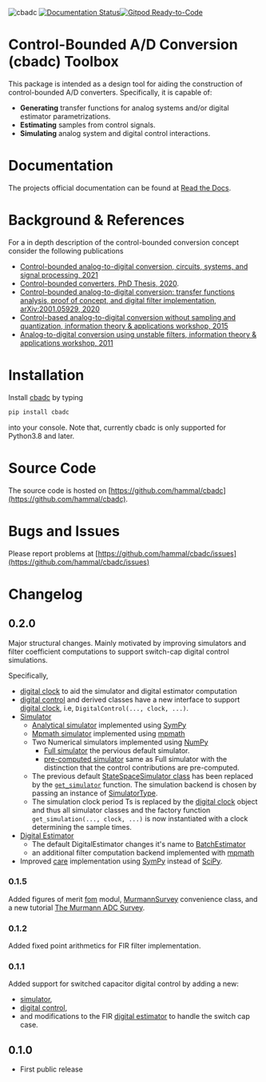 ![cbadc](https://github.com/hammal/cbadc/actions/workflows/testing.yml/badge.svg) [![Documentation Status](https://readthedocs.org/projects/cbadc/badge/?version=latest)](https://cbadc.readthedocs.io/en/latest/?badge=latest)[![Gitpod Ready-to-Code](https://img.shields.io/badge/Gitpod-ready--to--code-blue?logo=gitpod)](https://gitpod.io/#https://github.com/hammal/cbadc)

# Control-Bounded A/D Conversion (cbadc) Toolbox

This package is intended as a design tool for aiding the construction of control-bounded A/D converters.
Specifically, it is capable of:

- **Generating** transfer functions for analog systems and/or digital estimator parametrizations.
- **Estimating** samples from control signals.
- **Simulating** analog system and digital control interactions.

# Documentation

The projects official documentation can be found at [Read the Docs](https://cbadc.readthedocs.io/en/latest/).

# Background & References

For a in depth description of the control-bounded conversion concept consider the following publications
- [Control-bounded analog-to-digital conversion, circuits, systems, and signal processing, 2021](https://doi.org/10.1007/s00034-021-01837-z)
- [Control-bounded converters, PhD Thesis, 2020](https://doi.org/10.3929/ethz-b-000469192).
- [Control-bounded analog-to-digital conversion: transfer functions analysis, proof of concept, and digital filter implementation, arXiv:2001.05929, 2020](https://arxiv.org/abs/2001.05929)
- [Control-based analog-to-digital conversion without sampling and quantization, information theory & applications workshop, 2015](https://ieeexplore.ieee.org/document/7308975)
- [Analog-to-digital conversion using unstable filters, information theory & applications workshop, 2011](https://ieeexplore.ieee.org/abstract/document/5743620)

# Installation

Install [cbadc](https://pypi.org/project/cbadc/) by typing

```bash
pip install cbadc
```

into your console. Note that, currently cbadc is only supported for Python3.8 and later.

# Source Code
The source code is hosted on [https://github.com/hammal/cbadc](https://github.com/hammal/cbadc).

# Bugs and Issues
Please report problems at [https://github.com/hammal/cbadc/issues](https://github.com/hammal/cbadc/issues)

# Changelog

## 0.2.0

Major structural changes. Mainly motivated by improving simulators and filter coefficient computations to support switch-cap digital control simulations.

Specifically,
- [digital clock](https://..) to aid the simulator and digital estimator computation
- [digital control]() and derived classes have a new interface to support [digital clock](), i.e, `DigitalControl(..., clock, ...)`.
- [Simulator]()
  - [Analytical simulator]() implemented using [SymPy](https://www.sympy.org/en/index.html)
  - [Mpmath simulator]() implemented using [mpmath](https://mpmath.org)
  - Two Numerical simulators implemented using [NumPy](https://numpy.org)
    - [Full simulator]() the pervious default simulator.
    - [pre-computed simulator]() same as Full simulator with the distinction that the control contributions are pre-computed.
  - The previous default [StateSpaceSimulator class](https://cbadc.readthedocs.io/en/v0.1.0/api/autosummary/cbadc.simulator.StateSpaceSimulator.html#cbadc.simulator.StateSpaceSimulator) has been replaced by the [`get_simulator`]() function. The simulation backend is chosen by passing an instance of [SimulatorType]().
  - The simulation clock period Ts is replaced by the [digital clock]() object and thus all simulator classes and the factory function `get_simulation(..., clock, ...)` is now instantiated with a clock determining the sample times.
- [Digital Estimator](https://cbadc.readthedocs.io/en/v0.1.0/api/autosummary/cbadc.digital_estimator.DigitalEstimator.html#cbadc.digital_estimator.DigitalEstimator)
  - The default DigitalEstimator changes it's name to [BatchEstimator]()
  - an additional filter computation backend implemented with [mpmath](https://mpmath.org)
- Improved [care]() implementation using [SymPy](https://www.sympy.org/en/index.html) instead of [SciPy](https://scipy.org).
### 0.1.5

Added figures of merit [fom](https://cbadc.readthedocs.io/en/latest/api/autosummary/cbadc.fom.html#module-cbadc.fom) modul, [MurmannSurvey](https://cbadc.readthedocs.io/en/latest/api/autosummary/cbadc.fom.MurmannSurvey.html#cbadc.fom.MurmannSurvey) convenience class, and a new tutorial [The Murmann ADC Survey](https://cbadc.readthedocs.io/en/latest/tutorials/c_further/plot_a_Murmann_ADC_survey.html#sphx-glr-tutorials-c-further-plot-a-murmann-adc-survey-py).

### 0.1.2

Added fixed point arithmetics for FIR filter implementation.

### 0.1.1

Added support for switched capacitor digital control by adding a new:

- [simulator](https://cbadc.readthedocs.io/en/latest/api/autosummary/cbadc.simulator.SwitchedCapacitorStateSpaceSimulator.html#cbadc.simulator.SwitchedCapacitorStateSpaceSimulator),
- [digital control](https://cbadc.readthedocs.io/en/latest/api/autosummary/cbadc.digital_control.SwitchedCapacitorControl.html#cbadc.digital_control.SwitchedCapacitorControl),
- and modifications to the FIR [digital estimator](https://cbadc.readthedocs.io/en/latest/api/autosummary/cbadc.digital_estimator.FIRFilter.html#cbadc.digital_estimator.FIRFilter) to handle the switch cap case.

## 0.1.0

- First public release
